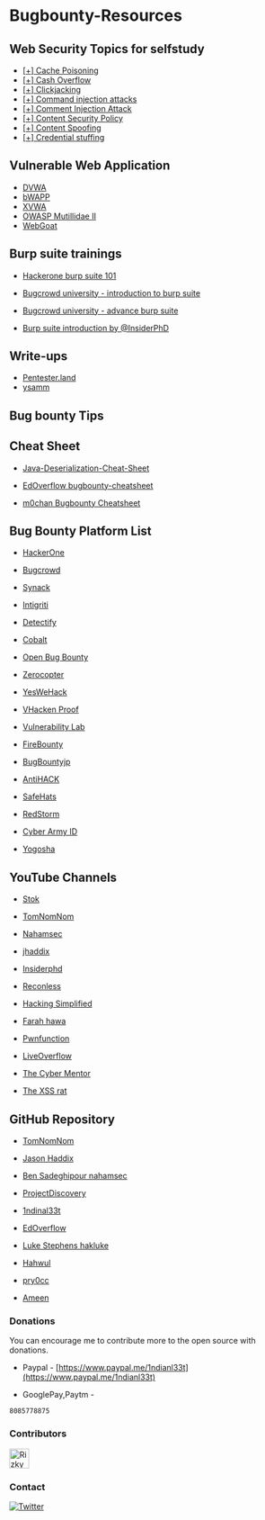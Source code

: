 # Bugbounty-Resources

## Web Security Topics for selfstudy
- [ [+] Cache Poisoning]()
- [ [+] Cash Overflow]()
- [ [+] Clickjacking]()
- [ [+] Command injection attacks]()
- [ [+] Comment Injection Attack]()
- [ [+] Content Security Policy]()
- [ [+] Content Spoofing]()
- [ [+] Credential stuffing]()

## Vulnerable Web Application

- [DVWA](http://www.dvwa.co.uk/)
- [bWAPP](http://www.itsecgames.com/)
- [XVWA](https://github.com/s4n7h0/xvwa)
- [OWASP Mutillidae II](https://github.com/webpwnized/mutillidae)
- [WebGoat](https://github.com/WebGoat/WebGoat)

## Burp suite trainings
- [Hackerone burp suite 101](https://m.youtube.com/playlist?list=PLxhvVyxYRviajtnHaICLg_ZcY47TpgGjR)
- [Bugcrowd university - introduction to burp suite](https://youtu.be/h2duGBZLEek)
- [Bugcrowd university - advance burp suite](https://youtu.be/kbi2KaAzTLg)

- [Burp suite introduction by @InsiderPhD](https://www.youtube.com/playlist?list=PLbyncTkpno5FwsKpcaiXBvmG2r75RLGo3)

## Write-ups

- [Pentester.land](https://pentester.land/list-of-bug-bounty-writeups.html)
- [ysamm](https://ysamm.com/)

## Bug bounty Tips

## Cheat Sheet
- [Java-Deserialization-Cheat-Sheet](https//github.com/GrrrDog/Java-Deserialization-Cheat-Sheet)

- [EdOverflow bugbounty-cheatsheet](https://github.com/EdOverflow/bugbounty-cheatsheet)

- [m0chan Bugbounty Cheatsheet](https://m0chan.github.io/2019/12/17/Bug-Bounty-Cheetsheet.html)

## Bug Bounty Platform List

- [HackerOne](https://www.hackerone.com)

- [Bugcrowd](https://www.bugcrowd.com)

- [Synack](https://www.synack.com/red-team)

- [Intigriti](https://www.intigriti.com)

- [Detectify](https://cs.detectify.com)

- [Cobalt](https://cobalt.io)

- [Open Bug Bounty](https://www.openbugbounty.org)

- [Zerocopter](https://www.zerocopter.com)

- [YesWeHack](https://www.yeswehack.com)

- [VHacken Proof](https://hackenproof.com)

- [Vulnerability Lab](https://www.vulnerability-lab.com)

- [FireBounty](https://firebounty.com)

- [BugBountyjp](https://bugbounty.jp)

- [AntiHACK](https://www.antihack.me)

- [SafeHats](https://safehats.com)

- [RedStorm](https://wwvw.redstorm.io)

- [Cyber Army ID](https://www.cyberarmy.id)

- [Yogosha](https://yogosha.com)

## YouTube Channels

- [Stok](https://www.youtube.com/channel/UCQN2DsjnYH60SFBIA6IkNwg?pbjreload=101)

- [TomNomNom](https://m.youtube.com/user/TomNomNomDotCom)

- [Nahamsec](https://m.youtube.com/channel/UCCZDt7MuC3Hzs6IH4xODLBw)

- [jhaddix](https://m.youtube.com/channel/UCk0f0svao7AKeK3RfiWxXEA)

- [Insiderphd](https://m.youtube.com/channel/UCPiN9NPjIer8Do9gUFxKv7A)

- [Reconless](https://m.youtube.com/channel/UCCp25j1Zh9vc_WFm-nB9fhQ)

- [Hacking Simplified](https://m.youtube.com/channel/UCARsgS1stRbRgh99E63Q3ng)

- [Farah hawa](https://m.youtube.com/channel/UCq9IyPMXiwD8yBFHkxmN8zg)

- [Pwnfunction](https://m.youtube.com/channel/UCW6MNdOsqv2E9AjQkv9we7A)

- [LiveOverflow](https://m.youtube.com/channel/UClcE-kVhqyiHCcjYwcpfj9w)

- [The Cyber Mentor](https://m.youtube.com/channel/UC0ArlFuFYMpEewyRBzdLHiw)

- [The XSS rat](https://m.youtube.com/channel/UCjBhClJ59W4hfUly51i11hg)

## GitHub Repository

- [TomNomNom](https://github.com/tomnomnom)

- [Jason Haddix](https://github.com/jhaddix)

- [Ben Sadeghipour nahamsec](https://github.com/nahamsec)

- [ProjectDiscovery](https://github.com/projectdiscovery)

- [1ndinal33t](https://github.com/1ndianl33t)

- [EdOverflow](https://github.com/EdOverflow)

- [Luke Stephens hakluke](https://github.com/hakluke)

- [Hahwul](https://github.com/hahwul)

- [pry0cc](https://github.com/pry0cc)

- [Ameen](https://github.com/ameenmaali)

### Donations
You can encourage me to contribute more to the open source with donations.

- Paypal - [https://www.paypal.me/1ndianl33t](https://www.paypal.me/1ndianl33t)

- GooglePay,Paytm -

`8085778875`

### Contributors

<a href="https://github.com/rzkytmgr">
 <img src="https://avatars1.githubusercontent.com/u/56517576?s=460&v=4" title="Rizky" width="35" height="35"></a>


### Contact
[![Twitter](https://img.shields.io/badge/twitter-@1ndianl33t-blue.svg)](https://twitter.com/1ndianl33t)

